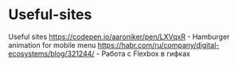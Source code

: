 # Useful-sites
Useful sites
https://codepen.io/aaroniker/pen/LXVqxR - Hamburger animation for mobile menu
https://habr.com/ru/company/digital-ecosystems/blog/321244/ - Работа с Flexbox в гифках

